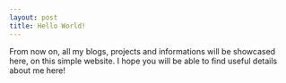 ```yaml
---
layout: post
title: Hello World!
---
```


From now on, all my blogs, projects and informations will be showcased here, on this simple website. I hope you will be able to find useful details about me here!
